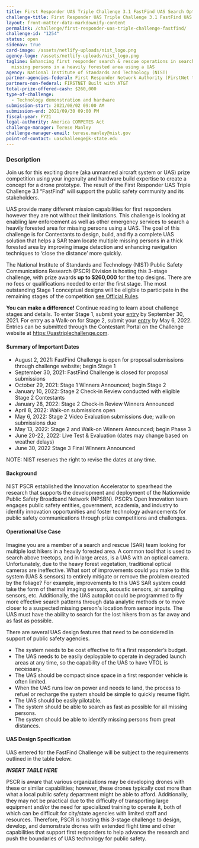 ```yaml
---
title: First Responder UAS Triple Challenge 3.1 FastFind UAS Search Optimized
challenge-title: First Responder UAS Triple Challenge 3.1 FastFind UAS Search Optimized
layout: front-matter-data-markdownify-content
permalink: /challenge/first-responder-uas-triple-challenge-fastfind/
challenge-id: "1254"
status: open
sidenav: true
card-image: /assets/netlify-uploads/nist_logo.png
agency-logo: /assets/netlify-uploads/nist_logo.png
tagline: Enhancing first responder search & rescue operations in search of
  missing persons in a heavily forested area using a UAS
agency: National Institute of Standards and Technology (NIST)
partner-agencies-federal: First Responder Network Authority (FirstNet the Authority)
partners-non-federal: FIRSTNET Built with AT&T
total-prize-offered-cash: $260,000
type-of-challenge:
  - Technology demonstration and hardware
submission-start: 2021/08/02 09:00 AM
submission-end: 2021/09/30 09:00 PM
fiscal-year: FY21
legal-authority: America COMPETES Act
challenge-manager: Terese Manley
challenge-manager-email: terese.manley@nist.gov
point-of-contact: uaschallenge@k-state.edu
---
```

### Description

Join us for this exciting drone (aka unmanned aircraft system or UAS) prize competition using your ingenuity and hardware build expertise to create a concept for a drone prototype. The result of the First Responder UAS Triple Challenge 3.1 “FastFind” will support the public safety community and its stakeholders.

UAS provide many different mission capabilities for first responders however they are not without their limitations.  This challenge is looking at enabling law enforcement as well as other emergency services to search a heavily forested area for missing persons using a UAS. The goal of this challenge is for Contestants to design, build, and fly a complete UAS solution that helps a SAR team locate multiple missing persons in a thick forested area by improving image detection and enhancing navigation techniques to ‘close the distance’ more quickly.

The National Institute of Standards and Technology (NIST) Public Safety Communications Research (PSCR) Division is hosting this 3-stage challenge, with prize awards **up to $260,000** for the top designs. There are no fees or qualifications needed to enter the first stage. The most outstanding Stage 1 conceptual designs will be eligible to participate in the remaining stages of the competition [see Official Rules](www.challenge.gov).

**You can make a difference!** Continue reading to learn about challenge stages and details. To enter Stage 1, submit your [entry](https://uastriplechallenge.com) by September 30, 2021. For entry as a Walk-on for Stage 2, submit your [entry](https://uastriplechallenge.com) by May 6, 2022. Entries can be submitted through the Contestant Portal on the Challenge website at <https://uastriplechallenge.com>.

#### **Summary of Important Dates**

* August 2, 2021: FastFind Challenge is open for proposal submissions through challenge website; begin Stage 1
* September 30, 2021: FastFind Challenge is closed for proposal submissions
* October 29, 2021: Stage 1 Winners Announced; begin Stage 2
* January 10, 2022: Stage 2 Check-in Review conducted with eligible Stage 2 Contestants
* January 28, 2022: Stage 2 Check-in Review Winners Announced
* April 8, 2022: Walk-on submissions open
* May 6, 2022: Stage 2 Video Evaluation submissions due; walk-on submissions due
* May 13, 2022: Stage 2 and Walk-on Winners Announced; begin Phase 3
* June 20-22, 2022: Live Test & Evaluation (dates may change based on weather delays)
* June 30, 2022 Stage 3 Final Winners Announced

NOTE: NIST reserves the right to revise the dates at any time.

#### Background

NIST PSCR established the Innovation Accelerator to spearhead the research that supports the development and deployment of the Nationwide Public Safety Broadband Network (NPSBN). PSCR’s Open Innovation team engages public safety entities, government, academia, and industry to identify innovation opportunities and foster technology advancements for public safety communications through prize competitions and challenges.

#### Operational Use Case

Imagine you are a member of a search and rescue (SAR) team looking for multiple lost hikers in a heavily forested area. A common tool that is used to search above treetops, and in large areas, is a UAS with an optical camera. Unfortunately, due to the heavy forest vegetation, traditional optical cameras are ineffective.  What sort of improvements could you make to this system (UAS & sensors) to entirely mitigate or remove the problem created by the foliage? For example, improvements to this UAS SAR system could take the form of thermal imaging sensors, acoustic sensors, air sampling sensors, etc. Additionally, the UAS autopilot could be programmed to fly more effective search patterns through data analytic methods or to move closer to a suspected missing person's location from sensor inputs. The UAS must have the ability to search for the lost hikers from as far away and as fast as possible. 

There are several UAS design features that need to be considered in support of public safety agencies.

* The system needs to be cost effective to fit a first responder’s budget.
* The UAS needs to be easily deployable to operate in degraded launch areas at any time, so the capability of the UAS to have VTOL is necessary. 
* The UAS should be compact since space in a first responder vehicle is often limited.
* When the UAS runs low on power and needs to land, the process to refuel or recharge the system should be simple to quickly resume flight.
* The UAS should be easily pilotable.
* The system should be able to search as fast as possible for all missing persons.
* The system should be able to identify missing persons from great distances.

#### UAS Design Specification

UAS entered for the FastFind Challenge will be subject to the requirements outlined in the table below.  

 ***INSERT TABLE HERE***

PSCR is aware that various organizations may be developing drones with these or similar capabilities; however, these drones typically cost more than what a local public safety department might be able to afford. Additionally, they may not be practical due to the difficulty of transporting large equipment and/or the need for specialized training to operate it, both of which can be difficult for city/state agencies with limited staff and resources. Therefore, PSCR is hosting this 3-stage challenge to design, develop, and demonstrate drones with extended flight time and other capabilities that support first responders to help advance the research and push the boundaries of UAS technology for public safety.